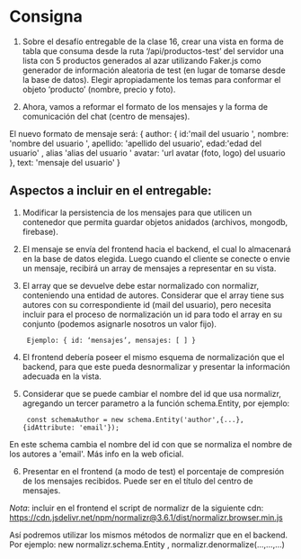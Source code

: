 # Consigna

1. Sobre el desafío entregable de la clase 16, crear una vista en forma de tabla que consuma desde la ruta ‘/api/productos-test’ del servidor una lista con 5 productos generados al azar utilizando Faker.js como generador de información aleatoria de test (en lugar de tomarse desde la base de datos). Elegir apropiadamente los temas para conformar el objeto ‘producto’ (nombre, precio y foto).

2. Ahora, vamos a reformar el formato de los mensajes y la forma de comunicación del chat (centro de mensajes).

El nuevo formato de mensaje será:
		{
			author: {
				id:'mail del usuario ',
				nombre: 'nombre del usuario ',
				apellido: 'apellido del usuario',
				edad:'edad del usuario' ,
				alias 'alias del usuario '
				avatar: 'url avatar (foto, logo) del usuario
				},
				text: 'mensaje del usuario'
		}

## Aspectos a incluir en el entregable: 

1. Modificar la persistencia de los mensajes para que utilicen un contenedor que permita guardar objetos anidados (archivos, mongodb, firebase).
2. El mensaje se envía del frontend hacia el backend, el cual lo almacenará en la base de datos elegida. Luego cuando el cliente se conecte o envie un mensaje, recibirá un array de mensajes a representar en su vista. 
3. El array que se devuelve debe estar normalizado con normalizr, conteniendo una entidad de autores. Considerar que el array tiene sus autores con su correspondiente id (mail del usuario), pero necesita incluir para el proceso de normalización un id para todo el array en su conjunto (podemos asignarle nosotros un valor fijo).

		Ejemplo: { id: ‘mensajes’, mensajes: [ ] }

4. El frontend debería poseer el mismo esquema de normalización que el backend, para que este pueda desnormalizar y presentar la información adecuada en la vista.
5. Considerar que se puede cambiar el nombre del id que usa normalizr, agregando un tercer parametro a la función schema.Entity, por ejemplo:

		const schemaAuthor = new schema.Entity('author',{...},{idAttribute: 'email'});

En este schema cambia el nombre del id con que se normaliza el nombre de los autores a 'email'. Más info en la web oficial.  

6. Presentar en el frontend (a modo de test) el porcentaje de compresión de los mensajes recibidos. Puede ser en el título del centro de mensajes.

_Nota_: incluir en el frontend el script de normalizr de la siguiente cdn: https://cdn.jsdelivr.net/npm/normalizr@3.6.1/dist/normalizr.browser.min.js

Así podremos utilizar los mismos métodos de normalizr que en el backend. Por ejemplo:  new normalizr.schema.Entity , normalizr.denormalize(...,...,...)
